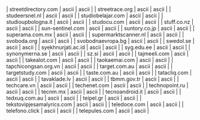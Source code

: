 | streetdirectory.com | ascii | ascii |
| streetrace.org | ascii | ascii |
| studeersnel.nl | ascii | ascii |
| studiobelajar.com | ascii | ascii |
| studioupbologna.it | ascii | ascii |
| studocu.com | ascii | ascii |
| stuff.co.nz | ascii | ascii |
| sun-sentinel.com | ascii | ascii |
| suntory.co.jp | ascii | ascii |
| superama.com.mx | ascii | ascii |
| supermarktscanner.nl | ascii | ascii |
| svoboda.org | ascii | ascii |
| svobodnaevropa.bg | ascii | ascii |
| swedol.se | ascii | ascii |
| syekhnurjati.ac.id | ascii | ascii |
| syg.edu.ee | ascii | ascii |
| synonymerna.se | ascii | ascii |
| sz.si | ascii | ascii |
| tajmeeli.com | ascii | ascii |
| takealot.com | ascii | ascii |
| taokaemai.com | ascii | ascii |
| tapchicongsan.org.vn | ascii | ascii |
| target.com.au | ascii | ascii |
| targetstudy.com | ascii | ascii |
| taste.com.au | ascii | ascii |
| tatacliq.com | ascii | ascii |
| tavaklade.lv | ascii | ascii |
| tbmm.gov.tr | ascii | ascii |
| techcare.vn | ascii | ascii |
| techenet.com | ascii | ascii |
| technopoint.ru | ascii | ascii |
| tecnm.mx | ascii | ascii |
| tecnoandroid.it | ascii | ascii |
| tedxuq.com.au | ascii | ascii |
| teipel.gr | ascii | ascii |
| tekstovipjesamalyrics.com | ascii | ascii |
| teledoce.com | ascii | ascii |
| telefono.click | ascii | ascii |
| telepules.com | ascii | ascii |
